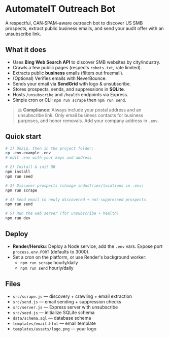 # AutomateIT Outreach Bot

A respectful, CAN‑SPAM–aware outreach bot to discover US SMB prospects, extract public business emails, and send your audit offer with an unsubscribe link.

## What it does
- Uses **Bing Web Search API** to discover SMB websites by city/industry.
- Crawls a few public pages (respects `robots.txt`, rate limited).
- Extracts public **business** emails (filters out freemail).
- (Optional) Verifies emails with NeverBounce.
- Sends your email via **SendGrid** with logo & unsubscribe.
- Stores prospects, sends, and suppressions in **SQLite**.
- Hosts `/unsubscribe` and `/health` endpoints via Express.
- Simple cron or CLI: `npm run scrape` then `npm run send`.

> ⚖️ **Compliance**: Always include your postal address and an unsubscribe link. Only email business contacts for business purposes, and honor removals. Add your company address in `.env`.

## Quick start
```bash
# 1) Unzip, then in the project folder:
cp .env.example .env
# edit .env with your keys and address

# 2) Install & init DB
npm install
npm run seed

# 3) Discover prospects (change industries/locations in .env)
npm run scrape

# 4) Send email to newly discovered + not-suppressed prospects
npm run send

# 5) Run the web server (for unsubscribe + health)
npm run dev
```

## Deploy
- **Render/Heroku**: Deploy a Node service, add the `.env` vars. Expose port `process.env.PORT` (defaults to 3000).
- Set a cron on the platform, or use Render's background worker:
  - `npm run scrape` hourly/daily
  - `npm run send` hourly/daily

## Files
- `src/scrape.js` — discovery + crawling + email extraction
- `src/send.js` — email sending + suppression checks
- `src/server.js` — Express server with unsubscribe
- `src/seed.js` — initialize SQLite schema
- `data/schema.sql` — database schema
- `templates/email.html` — email template
- `templates/assets/logo.png` — your logo
